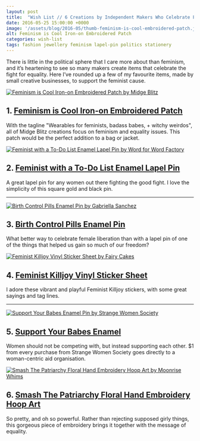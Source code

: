 ```yaml
---
layout: post
title:  "Wish List // 6 Creations by Independent Makers Who Celebrate Feminism and Gender Equality"
date: 2016-05-25 15:00:00 +0000
image: '/assets/blog/2016-05/thumb-feminism-is-cool-embroidered-patch.jpg'
alt: Feminism is Cool Iron-on Embroidered Patch
categories: wish-list
tags: fashion jewellery feminism lapel-pin politics stationery
---
```


<p class="intro">There is little in the political sphere that I care more about than feminism, and it’s heartening to see so many makers create items that celebrate the fight for equality. Here I’ve rounded up a few of my favourite items, made by small creative businesses, to support the feminist cause.</p>

<div class="row">
	<div class="col-md-6">
		<a href="https://www.etsy.com/listing/242439140/feminism-is-cool-iron-on-embroidered" title="Feminism is Cool Iron-on Embroidered Patch by Midge Blitz"><img src="/assets/blog/2016-05/feminism-is-cool-iron-on-embroidered-patch.jpg" alt="Feminism is Cool Iron-on Embroidered Patch by Midge Blitz" title="Feminism is Cool Iron-on Embroidered Patch by Midge Blitz"></a>
		<h2>1. <a href="https://www.etsy.com/listing/242439140/feminism-is-cool-iron-on-embroidered" title="Feminism is Cool Iron-on Embroidered Patch by Midge Blitz">Feminism is Cool Iron-on Embroidered Patch</a></h2>
		<p>With the tagline &quot;Wearables for feminists, badass babes, + witchy weirdos&quot;, all of Midge Blitz creations focus on feminism and equality issues. This patch would be the perfect addition to a bag or jacket.</p>
	</div>
	<div class="col-md-6">
		<a href="https://www.etsy.com/listing/233067702/feminist-enamel-lapel-pin" title="Feminist with a To-Do List Enamel Lapel Pin by Word for Word Factory"><img src="/assets/blog/2016-05/feminist-with-a-todo-list-enamel-lapel-pin.jpg" alt="Feminist with a To-Do List Enamel Lapel Pin by Word for Word Factory" title="Feminist with a To-Do List Enamel Lapel Pin by Word for Word Factory"></a>
		<h2>2. <a href="https://www.etsy.com/listing/233067702/feminist-enamel-lapel-pin" title="Feminist with a To-Do List Enamel Lapel Pin by Word for Word Factory">Feminist with a To-Do List Enamel Lapel Pin</a></h2>
		<p>A great lapel pin for any women out there fighting the good fight. I love the simplicity of this square gold and black pin.</p>
	</div>
</div>

* * *

<div class="row">
	<div class="col-md-6">
		<a href="https://www.etsy.com/listing/258149025/birth-control-pills-enamel-pin" title="Birth Control Pills Enamel Pin by Gabriella Sanchez"><img src="/assets/blog/2016-05/birth-control-pills-enamel-pin.jpg" alt="Birth Control Pills Enamel Pin by Gabriella Sanchez" title="Birth Control Pills Enamel Pin by Gabriella Sanchez"></a>
		<h2>3. <a href="https://www.etsy.com/listing/258149025/birth-control-pills-enamel-pin" title="Birth Control Pills Enamel Pin by Gabriella Sanchez">Birth Control Pills Enamel Pin</a></h2>
		<p>What better way to celebrate female liberation than with a lapel pin of one of the things that helped us gain so much of our freedom?</p>
	</div>
	<div class="col-md-6">
		<a href="https://www.etsy.com/listing/256359636/feminist-killjoy-sticker-sheet-vinyl" title="Feminist Killjoy Vinyl Sticker Sheet by Fairy Cakes"><img src="/assets/blog/2016-05/feminist-killjoy-sticker-sheet-vinyl.jpg" alt="Feminist Killjoy Vinyl Sticker Sheet by Fairy Cakes" title="Feminist Killjoy Vinyl Sticker Sheet by Fairy Cakes"></a>
		<h2>4. <a href="https://www.etsy.com/listing/256359636/feminist-killjoy-sticker-sheet-vinyl" title="Feminist Killjoy Vinyl Sticker Sheet by Fairy Cakes">Feminist Killjoy Vinyl Sticker Sheet</a></h2>
		<p>I adore these vibrant and playful Feminist Killjoy stickers, with some great sayings and tag lines.</p>
	</div>

</div>

* * *

<div class="row">
	<div class="col-md-6">
		<a href="http://www.strangewomensociety.com/product/pre-sale-support-your-babes-pin" title="Support Your Babes Enamel Pin by Strange Women Society"><img src="/assets/blog/2016-05/support-your-babes-pin.jpg" alt="Support Your Babes Enamel Pin by Strange Women Society" title="Support Your Babes Enamel Pin by Strange Women Society"></a>
		<h2>5. <a href="http://www.strangewomensociety.com/product/pre-sale-support-your-babes-pin" title="Support Your Babes Enamel Pin by Strange Women Society">Support Your Babes Enamel</a></h2>
		<p>Women should not be competing with, but instead supporting each other. &dollar;1 from every purchase from Strange Women Society goes directly to a woman-centric aid organisation.</p>
	</div>
	<div class="col-md-6">
		<a href="https://www.etsy.com/listing/253783959/smash-the-patriarchy-floral-hand" title="Smash The Patriarchy Floral Hand Embroidery Hoop Art by Moonrise Whims"><img src="/assets/blog/2016-05/smash-the-patriarchy-floral-hand-embroidery-loop.jpg" alt="Smash The Patriarchy Floral Hand Embroidery Hoop Art by Moonrise Whims" title="Smash The Patriarchy Floral Hand Embroidery Hoop Art by Moonrise Whims"></a>
		<h2>6. <a href="https://www.etsy.com/listing/253783959/smash-the-patriarchy-floral-hand" title="Smash The Patriarchy Floral Hand Embroidery Hoop Art by Moonrise Whims">Smash The Patriarchy Floral Hand Embroidery Hoop Art</a></h2>
		<p>So pretty, and oh so powerful. Rather than rejecting supposed girly things, this gorgeous piece of embroidery brings it together with the message of equality.</p>
	</div>
</div>


<div style="display: none;">
	<img src="/assets/blog/2016-05/creations-by-independent-makers-who-celebrate-feminism-gender-equality.jpg" alt="Wish List // 6 Creations by Independent Makers Who Celebrate Feminism and Gender Equality" title="Wish List // 6 Creations by Independent Makers Who Celebrate Feminism and Gender Equality by @arosecast">
</div>